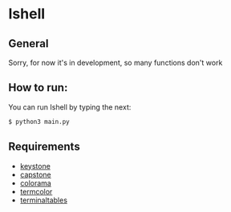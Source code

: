 # Ishell

## General
Sorry, for now it's in development, so many functions don't work

## How to run:
You can run Ishell by typing the next:
```sh
$ python3 main.py
```

## Requirements
- [keystone](https://github.com/keystone-engine/keystone)
- [capstone](https://github.com/aquynh/capstone)
- [colorama](https://github.com/tartley/colorama)
- [termcolor](https://pypi.python.org/pypi/termcolor)
- [terminaltables](https://github.com/Robpol86/terminaltables)